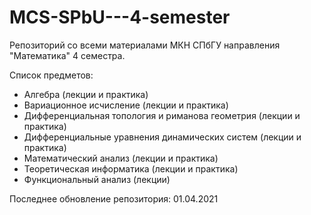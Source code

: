 # MCS-SPbU---4-semester
Репозиторий со всеми материалами МКН СПбГУ направления "Математика" 4 семестра.

Список предметов:
+ Алгебра (лекции и практика)
+ Вариационное исчисление (лекции и практика)
+ Дифференциальная топология и риманова геометрия (лекции и практика)
+ Дифференциальные уравнения динамических систем (лекции и практика)
+ Математический анализ (лекции и практика)
+ Теоретическая информатика (лекции и практика)
+ Функциональный анализ (лекции)

Последнее обновление репозитория: 01.04.2021
